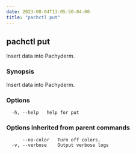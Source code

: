 ```yaml
---
date: 2023-08-04T13:05:50-04:00
title: "pachctl put"
---
```


## pachctl put

Insert data into Pachyderm.

### Synopsis

Insert data into Pachyderm.

### Options

```
  -h, --help   help for put
```

### Options inherited from parent commands

```
      --no-color   Turn off colors.
  -v, --verbose    Output verbose logs
```

